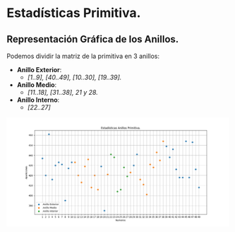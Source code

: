 # Estadísticas Primitiva.
## Representación Gráfica de los Anillos.
Podemos dividir la matriz de la primitiva en 3 anillos:
- **Anillo Exterior**:
    - _[1..9], [40..49], [10..30], [19..39]._
- **Anillo Medio**:
    - _[11..18], [31..38], 21 y 28._
- **Anillo Interno**:
    - _[22..27]_

![Visualizacion Anillos Primitiva](https://raw.githubusercontent.com/RubenMolinaG/Estadisticas-Primitiva/main/Visualizacion_Anillos_Primitiva.png "Visualizacion Anillos Primitiva")
